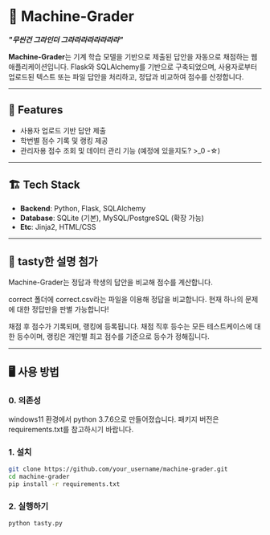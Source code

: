 # 🧠 Machine-Grader

_**"무씬건 그라인더 그라라라라라라라라"**_

**Machine-Grader**는 기계 학습 모델을 기반으로 제출된 답안을 자동으로 채점하는 웹 애플리케이션입니다. Flask와 SQLAlchemy를 기반으로 구축되었으며, 사용자로부터 업로드된 텍스트 또는 파일 답안을 처리하고, 정답과 비교하여 점수를 산정합니다.

---

## 🚀 Features

- 사용자 업로드 기반 답안 제출
- 학번별 점수 기록 및 랭킹 제공
- 관리자용 점수 조회 및 데이터 관리 기능 (예정에 있을지도? >_0 -☆)

---

## 🏗️ Tech Stack

- **Backend**: Python, Flask, SQLAlchemy
- **Database**: SQLite (기본), MySQL/PostgreSQL (확장 가능)
- **Etc**: Jinja2, HTML/CSS

---

## 🧩 tasty한 설명 첨가
Machine-Grader는 정답과 학생의 답안을 비교해 점수를 계산합니다.

correct 폴더에 correct.csv라는 파일을 이용해 정답을 비교합니다.
현재 하나의 문제에 대한 정답만을 판별 가능합니다!

채점 후 점수가 기록되며, 랭킹에 등록됩니다.
채점 직후 등수는 모든 테스트케이스에 대한 등수이며, 랭킹은 개인별 최고 점수를 기준으로 등수가 정해집니다.

---

## 🖥️ 사용 방법

### 0. 의존성
windows11 환경에서 python 3.7.6으로 만들어졌습니다.
패키지 버전은 requirements.txt를 참고하시기 바랍니다.

### 1. 설치

```bash
git clone https://github.com/your_username/machine-grader.git
cd machine-grader
pip install -r requirements.txt
```

### 2. 실행하기
```bash
python tasty.py
```




